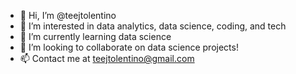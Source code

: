 - 👋 Hi, I’m @teejtolentino
- 👀 I’m interested in data analytics, data science, coding, and tech
- 🌱 I’m currently learning data science
- 💞️ I’m looking to collaborate on data science projects!
- 📫 Contact me at teejtolentino@gmail.com

<!---
teejtolentino/teejtolentino is a ✨ special ✨ repository because its `README.md` (this file) appears on your GitHub profile.
You can click the Preview link to take a look at your changes.
--->
